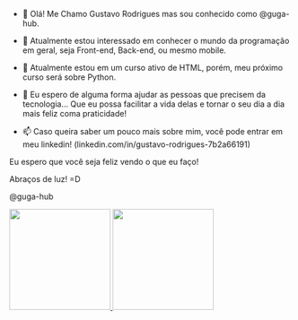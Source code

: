 - 👋 Olá! Me Chamo Gustavo Rodrigues mas sou conhecido como @guga-hub.

- 👀 Atualmente estou interessado em conhecer o mundo da programação em geral, seja Front-end, Back-end, ou mesmo mobile. 

- 🌱 Atualmente estou em um curso ativo de HTML, porém, meu próximo curso será sobre Python. 

- 💞️ Eu espero de alguma forma ajudar as pessoas que precisem da tecnologia... Que eu possa facilitar a vida delas e tornar o seu dia a dia mais feliz coma  praticidade!

- 📫 Caso queira saber um pouco mais sobre mim, você pode entrar em meu linkedin! (linkedin.com/in/gustavo-rodrigues-7b2a66191)



Eu espero que você seja feliz vendo o que eu faço! 
   
      
Abraços de luz! =D
      
      
@guga-hub

 <div>
  <a href="https://github.com/guga-hub">
  <a href="https://www.linkedin.com/in/gustavo-rodrigues-7b2a66191/">
  <img height="180em" src="https://github-readme-stats.vercel.app/api?username=guga-hub&show_icons=true&theme=merko&include_all_commits=true&count_private=true"/>
  <img height="180em" src="https://github-readme-stats.vercel.app/api/top-langs/?username=guga-hub&layout=compact&langs_count=7&theme=merko"/>
</div>

